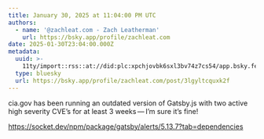 ```yaml
---
title: January 30, 2025 at 11:04:00 PM UTC
authors:
  - name: '@zachleat.com - Zach Leatherman'
    url: https://bsky.app/profile/zachleat.com
date: 2025-01-30T23:04:00.000Z
metadata:
  uuid: >-
    11ty/import::rss::at://did:plc:xpchjovbk6sxl3bv74z7cs54/app.bsky.feed.post/3lgyltcquxk2f
  type: bluesky
  url: https://bsky.app/profile/zachleat.com/post/3lgyltcquxk2f
---
```

cia.gov has been running an outdated version of Gatsby.js with two active high severity CVE’s for at least 3 weeks — I’m sure it’s fine!

https://socket.dev/npm/package/gatsby/alerts/5.13.7?tab=dependencies